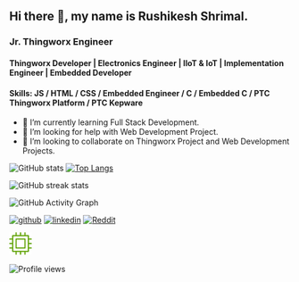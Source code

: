 ## Hi there 👋, my name is Rushikesh Shrimal.
### Jr. Thingworx Engineer
#### Thingworx Developer | Electronics Engineer | IIoT & IoT | Implementation Engineer | Embedded Developer

#### Skills: JS / HTML / CSS / Embedded Engineer / C / Embedded C / PTC Thingworx Platform / PTC Kepware

- 🌱 I’m currently learning Full Stack Development. 
- 🤔 I’m looking for help with Web Development Project. 
- 👯 I’m looking to collaborate on Thingworx Project and Web Development Projects. 



![GitHub stats](https://github-readme-stats.vercel.app/api?username=ShrimalRushikesh&show_icons=true)   [![Top Langs](https://github-readme-stats.vercel.app/api/top-langs/?username=ShrimalRushikesh)](https://github.com/anuraghazra/github-readme-stats)


![GitHub streak stats](https://streak-stats.demolab.com/?user=ShrimalRushikesh)  

![GitHub Activity Graph](https://activity-graph.herokuapp.com/graph?username=ShrimalRushikesh)  


[<img src='https://cdn.jsdelivr.net/npm/simple-icons@3.0.1/icons/github.svg' alt='github' height='40'>](https://github.com/ShrimalRushikesh)  [<img src='https://cdn.jsdelivr.net/npm/simple-icons@3.0.1/icons/linkedin.svg' alt='linkedin' height='40'>](https://www.linkedin.com/in/rushikeshshrimal/)  [<img src='https://cdn.jsdelivr.net/npm/simple-icons@3.0.1/icons/reddit.svg' alt='Reddit' height='40'>](https://www.reddit.com/user/ShrimalRushikesh)  

<a href='https://docs.github.com/en/developers'><img src='https://raw.githubusercontent.com/acervenky/animated-github-badges/master/assets/devbadge.gif' width='40' height='40'></a> 

![Profile views](https://gpvc.arturio.dev/ShrimalRushikesh)  
